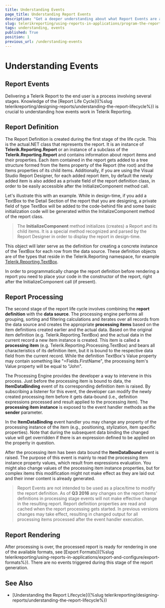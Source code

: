 ```yaml
---
title: Understanding Events
page_title: Understanding Report Events
description: "Get a deeper understanding about what Report Events are and what is actually happening during the definition, processing, and rendering stages of the report lifecycle."
slug: telerikreporting/using-reports-in-applications/program-the-report-definition/report-events/understanding-events
tags: understanding, events
published: True
position: 1
previous_url: /understanding-events
---
```


# Understanding Events

## Report Events 

Delivering a Telerik Report to the end user is a process involving several stages. Knowledge of the [Report Life Cycle]({%slug telerikreporting/designing-reports/understanding-the-report-lifecycle%}) is crucial to understanding how events work in Telerik Reporting.

## Report Definition

The Report Definition is created during the first stage of the life cycle. This is the actual.NET class that represents the report. It is an instance of __Telerik.Reporting.Report__ or an instance of a subclass of the __Telerik.Reporting.Report__ and contains information about report items and their properties. Each item contained in the report gets added to a tree structure formed from the Items property of the Report (the root) and the Items properties of its child items. Additionally, if you are using the Visual Studio Report Designer, for each added report item, by default the newly added item is also added as a private field of the report definition class, in order to be easily accessible after the InitializeComponent method call.

Let's illustrate this with an example. While in design-time, if you add a TextBox to the Detail Section of the report that you are designing, a private field of type TextBox will be added to the code-behind file and some basic initialization code will be generated within the InitalizeComponent method of the report class.

> The __InitializeComponent__ method initializes (creates) a Report and its child items. It is a special method recognized and parsed by the Report Designer in order to display the report in design-time.

This object will later serve as the definition for creating a concrete instance of the TextBox for each row from the data source. These definition objects are of the types that reside in the Telerik.Reporting namespace, for example [Telerik.Reporting.TextBox](/reporting/api/Telerik.Reporting.TextBox.html).

In order to programmatically change the report definition before rendering a report you need to place your code in the constructor of the report, right after the InitializeComponent call (if present).

## Report Processing

The second stage of the report life cycle involves combining the __report definition__ with the __data source__. The processing engine performs all grouping, sorting and filtering calculations and iterates over all records from the data source and creates the appropriate __processing items__ based on the item definitions created earlier and the actual data. Based on the original item definition (e.g. Telerik.Reporting.TextBox) and the actual data in the current record a new item instance is created. This item is called a __processing item__ (e.g. Telerik.Reporting.Processing.TextBox) and bears all characteristics of its definition item, but it is bound to the respective data field from the current record. While the definition TextBox's Value property may contain something like "=Fields.FirstName", the processing item's Value property will be equal to "John".

The Processing Engine provides the developer a way to intervene in this process. Just before the processing item is bound to data, the __ItemDataBinding__ event of its corresponding definition item is raised. By subscribing a listener for this event, the developer can modify the newly created processing item before it gets data-bound (i.e., definition expressions processed and result applied to the processing item). The __processing item instance__ is exposed to the event handler methods as the __sender__ parameter.

In the __ItemDataBinding__ event handler you may change any property of the processing instance of the item (e.g., positioning, stylization, item specific properties). Note that during the subsequent data binding the changed value will get overridden if there is an expression defined to be applied on the property in question.

After the processing item has been data bound the __ItemDataBound__ event is raised. The purpose of this event is mainly to read the processing item instance property values, which result from expressions evaluation. You might also change values of the processing item instance properties, but for complex items this modification might not make effect as they are laid out and their inner content is already generated.

> Report Events are not intended to be used as a place/time to modify the report definition. As of  __Q3 2016__ any changes on the report items' definitions in processing stage events will not make effective change in the resulting report. Report definition properties are read and cached when the report processing gets started. In previous versions changes may take effect, resulting in changed output for all processing items processed after the event handler execution.

## Report Rendering

After processing is over, the processed report is ready for rendering in one of the available formats, see [Export Formats]({%slug telerikreporting/using-reports-in-applications/export-and-configure/export-formats%}). There are no events triggered during this stage of the report generation.

## See Also

* [Understanding the Report Lifecycle]({%slug telerikreporting/designing-reports/understanding-the-report-lifecycle%})
